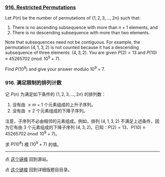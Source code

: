 ### [916. Restricted Permutations](https://projecteuler.net/problem=916)

Let $P(n)$ be the number of permutations of $\{1,2,3,\ldots,2n\}$ such that:

1. There is no ascending subsequence with more than $n+1$ elements, and
2. There is no descending subsequence with more than two elements.

Note that subsequences need not be contiguous. For example, the permutation $(4,1,3,2)$ is not counted because it has a descending subsequence of three elements: $(4,3,2)$. You are given $P(2)=13$ and $P(10) \equiv 45265702 \pmod{10^9 + 7}$.

Find $P(10^8)$ and give your answer modulo $10^9 + 7$.

### 916. 满足限制的排列计数

记 $P(n)$ 为满足如下条件的 $\{1,2,3,\ldots,2n\}$ 的排列数：

1. 没有由 $\geq m + 1$ 个元素组成的上升子序列。
2. 没有由 $\geq 2$ 个元素组成的下降子序列。

注意，子序列不必由相邻的元素组成。例如，排列 $(4,1,3,2)$ 不满足上述条件，因为它有由 $3$ 个元素组成的下降子序列 $(4,3,2)$。已知：$P(2)=13$、$P(10) \equiv 45265702 \pmod{10^9 + 7}$。

求 $P(10^8)$ 模 $(10^9 + 7)$ 的值。

---

点 [这个链接](https://fsy-juruo.github.io/pe-chinese-translation/) 回到源站。

点 [这个链接](https://fsy-juruo.github.io/pe-chinese-translation/detailed_content_archives.html) 回到详细版题目目录。